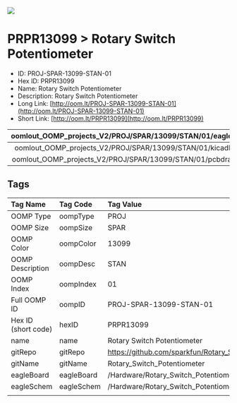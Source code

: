 


  
![][im]
# PRPR13099 > Rotary Switch Potentiometer

- ID: PROJ-SPAR-13099-STAN-01
- Hex ID: PRPR13099
- Name: Rotary Switch Potentiometer
- Description: Rotary Switch Potentiometer
- Long Link: [http://oom.lt/PROJ-SPAR-13099-STAN-01](http://oom.lt/PROJ-SPAR-13099-STAN-01)
- Short Link: [http://oom.lt/PRPR13099](http://oom.lt/PRPR13099)
  

|oomlout_OOMP_projects_V2/PROJ/SPAR/13099/STAN/01/eagleImage.png|oomlout_OOMP_projects_V2/PROJ/SPAR/13099/STAN/01/eagleSchemImage.png|oomlout_OOMP_projects_V2/PROJ/SPAR/13099/STAN/01/kicadPcb3dFront.png|oomlout_OOMP_projects_V2/PROJ/SPAR/13099/STAN/01/kicadPcb3dBack.png|
| :---: | :---: | :---: | :---: |
|oomlout_OOMP_projects_V2/PROJ/SPAR/13099/STAN/01/kicadPcb3d.png|oomlout_OOMP_projects_V2/PROJ/SPAR/13099/STAN/01/bomBack.png|oomlout_OOMP_projects_V2/PROJ/SPAR/13099/STAN/01/bomFront.png|oomlout_OOMP_projects_V2/PROJ/SPAR/13099/STAN/01/pcbdraw.svg|
|oomlout_OOMP_projects_V2/PROJ/SPAR/13099/STAN/01/pcbdrawBack.svg||||

## Tags
  

|Tag Name|Tag Code|Tag Value|
| :--- | :--- | :--- |
|OOMP Type|oompType|PROJ|
|OOMP Size|oompSize|SPAR|
|OOMP Color|oompColor|13099|
|OOMP Description|oompDesc|STAN|
|OOMP Index|oompIndex|01|
|Full OOMP ID|oompID|PROJ-SPAR-13099-STAN-01|
|Hex ID (short code)|hexID|PRPR13099|
|name|name|Rotary Switch Potentiometer|
|gitRepo|gitRepo|https://github.com/sparkfun/Rotary_Switch_Potentiometer|
|gitName|gitName|Rotary_Switch_Potentiometer|
|eagleBoard|eagleBoard|/Hardware/Rotary_Switch_Potentiometer.brd|
|eagleSchem|eagleSchem|/Hardware/Rotary_Switch_Potentiometer.sch|
||||



[im]: PROJ/SPAR/13099/STAN/01/kicadPcb3d_450.png
